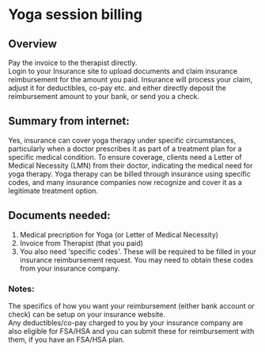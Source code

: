 # Yoga session billing

## Overview
Pay the invoice to the therapist directly.  
Login to your Insurance site to upload documents and claim insurance reimbursement for the amount you paid. Insurance will process your claim, adjust it for deductibles, co-pay etc. and either directly deposit the reimbursement amount to your bank, or send you a check.

## Summary from internet: 
Yes, insurance can cover yoga therapy under specific circumstances, particularly when a doctor prescribes it as part of a treatment plan for a specific medical condition. To ensure coverage, clients need a Letter of Medical Necessity (LMN) from their doctor, indicating the medical need for yoga therapy. Yoga therapy can be billed through insurance using specific codes, and many insurance companies now recognize and cover it as a legitimate treatment option. 

## Documents needed:
1. Medical precription for Yoga (or Letter of Medical Necessity)  
2. Invoice from Therapist (that you paid)
3. You also need 'specific codes'. These will be required to be filled in your insurance reimbursement request. You may need to obtain these codes from your insurance company.

### Notes:
The specifics of how you want your reimbursement (either bank account or check) can be setup on your insurance website.  
Any deductibles/co-pay charged to you by your insurance company  are also eligible for FSA/HSA and you can submit these for reimbursement with them, if you have an FSA/HSA plan.
 